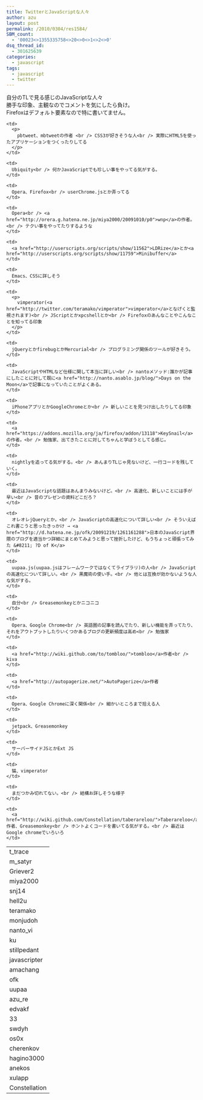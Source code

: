 ```yaml
---
title: TwitterとJavaScriptな人々
author: azu
layout: post
permalink: /2010/0304/res1584/
SBM_count:
  - '00023<>1355335758<>20<>0<>1<>2<>0'
dsq_thread_id:
  - 301625639
categories:
  - javascript
tags:
  - javascript
  - twitter
---
```

自分のTLで見る感じのJavaScriptな人々  
勝手な印象、主観なのでコメントを気にしたら負け。  
Firefoxはデフォルト要素なので特に書いてません。

<table style="width: 483px; height: 1867px;" border="0">
  <tr>
    <td>
      <a href="http://twitter.com/t_trace"><img src="http://img.tweetimag.es/i/t_trace_n" alt="" /></a>t_trace
    </td>
    
    <td>
      <p>
        pbtweet、mbtweetの作者 <br /> CSS3が好きそうな人<br /> 実際にHTML5を使ったアプリケーションをつくったりしてる
      </p>
    </td>
  </tr>
  
  <tr>
    <td>
      <a href="http://twitter.com/m_satyr"><img src="http://img.tweetimag.es/i/m_satyr_n" alt="" /></a>m_satyr
    </td>
    
    <td>
      Ubiquity<br /> 何かJavaScriptでも珍しい事をやってる気がする。
    </td>
  </tr>
  
  <tr>
    <td>
      <a href="http://twitter.com/Griever2"><img src="http://img.tweetimag.es/i/Griever2_n" alt="" /></a>Griever2
    </td>
    
    <td>
      Opera、Firefox<br /> userChrome.jsとか弄ってる
    </td>
  </tr>
  
  <tr>
    <td>
      <a href="http://twitter.com/miya2000"><img src="http://img.tweetimag.es/i/miya2000_n" alt="" /></a>miya2000
    </td>
    
    <td>
      Opera<br /> <a href="http://orera.g.hatena.ne.jp/miya2000/20091010/p0">wnp</a>の作者。<br /> テクい事をやってたりするような
    </td>
  </tr>
  
  <tr>
    <td>
      <a href="http://twitter.com/snj14"><img src="http://img.tweetimag.es/i/snj14_n" alt="" /></a>snj14
    </td>
    
    <td>
      <a href="http://userscripts.org/scripts/show/11562">LDRize</a>とか<a href="http://userscripts.org/scripts/show/11759">Minibuffer</a>
    </td>
  </tr>
  
  <tr>
    <td>
      <a href="http://twitter.com/hell2u"><img src="http://img.tweetimag.es/i/hell2u_n" alt="" /></a>hell2u
    </td>
    
    <td>
      Emacs、CSSに詳しそう
    </td>
  </tr>
  
  <tr>
    <td>
      <a href="http://twitter.com/teramako"><img src="http://img.tweetimag.es/i/teramako_n" alt="" /></a>teramako
    </td>
    
    <td>
      <p>
        vimperator(<a href="http://twitter.com/teramako/vimperator">vimperator</a>となげくと監視されます)<br /> JScriptとかxpcshellとか<br /> Firefoxのあんなことやこんなことを知ってる印象
      </p>
    </td>
  </tr>
  
  <tr>
    <td>
      <a href="http://twitter.com/monjudoh"><img src="http://img.tweetimag.es/i/monjudoh_n" alt="" /></a>monjudoh
    </td>
    
    <td>
      jQueryとかfirebugとかMercurial<br /> プログラミング関係のツールが好きそう。
    </td>
  </tr>
  
  <tr>
    <td>
      <a href="http://twitter.com/nanto_vi"><img src="http://img.tweetimag.es/i/nanto_vi_n" alt="" /></a>nanto_vi
    </td>
    
    <td>
      JavaScriptやHTMLなど仕様に関して本当に詳しい<br /> nantoメソッド:誰かが記事にしたことに対して既に<a href="http://nanto.asablo.jp/blog/">Days on the Moon</a>で記事になっていたことがよくある。
    </td>
  </tr>
  
  <tr>
    <td>
      <a href="http://twitter.com/ku"><img src="http://img.tweetimag.es/i/ku_n" alt="" /></a>ku
    </td>
    
    <td>
      iPhoneアプリとかGoogleChromeとか<br /> 新しいことを見つけ出したりしてる印象
    </td>
  </tr>
  
  <tr>
    <td>
      <a href="http://twitter.com/stillpedant"><img src="http://img.tweetimag.es/i/stillpedant_n" alt="" /></a>stillpedant
    </td>
    
    <td>
      <a href="https://addons.mozilla.org/ja/firefox/addon/13118">KeySnail</a>の作者。<br /> 勉強家、出てきたことに対してちゃんと学ぼうとしてる感じ。
    </td>
  </tr>
  
  <tr>
    <td>
      <a href="http://twitter.com/javascripter"><img src="http://img.tweetimag.es/i/javascripter_n" alt="" /></a>javascripter
    </td>
    
    <td>
      nightlyを追ってる気がする。<br /> あんまりTLじゃ見ないけど、一行コードを残していく。
    </td>
  </tr>
  
  <tr>
    <td>
      <a href="http://twitter.com/amachang"><img src="http://img.tweetimag.es/i/amachang_n" alt="" /></a>amachang
    </td>
    
    <td>
      最近はJavaScriptな話題はあんまりみないけど。<br /> 高速化、新しいことには手が早い<br /> 昔のプレゼンの資料どこだろ？
    </td>
  </tr>
  
  <tr>
    <td>
      <a href="http://twitter.com/ofk"><img src="http://img.tweetimag.es/i/ofk_n" alt="" /></a>ofk
    </td>
    
    <td>
      オレオレjQueryとか。<br /> JavaScriptの高速化について詳しい<br /> そういえばこれ書こうと思ったきっかけ → <a href="http://d.hatena.ne.jp/ofk/20091219/1261161288">日本のJavaScript界隈のブログを適当かつ詳細にまとめてみようと思って挫折したけど、もうちょっと頑張ってみた &#8211; ?D of K</a>
    </td>
  </tr>
  
  <tr>
    <td>
      <a href="http://twitter.com/uupaa"><img src="http://img.tweetimag.es/i/uupaa_n" alt="" /></a>uupaa
    </td>
    
    <td>
      uupaa.js(uupaa.jsはフレームワークではなくてライブラリ)の人<br /> JavaScriptの高速化について詳しい。<br /> 黒魔術の使い手。<br /> 他とは互換が効かないような人な気がする。
    </td>
  </tr>
  
  <tr>
    <td>
      <a href="http://twitter.com/azu_re"><img src="http://img.tweetimag.es/i/azu_re_n" alt="" /></a>azu_re
    </td>
    
    <td>
      自分<br /> Greasemonkeyとかニコニコ
    </td>
  </tr>
  
  <tr>
    <td>
      <a href="http://twitter.com/edvakf"><img src="http://img.tweetimag.es/i/edvakf_n" alt="" /></a>edvakf
    </td>
    
    <td>
      Opera、Google Chrome<br /> 英語圏の記事を読んでたり、新しい機能を弄ってたり、それをアウトプットしたりいくつかあるブログの更新頻度は高め<br /> 勉強家
    </td>
  </tr>
  
  <tr>
    <td>
      <a href="http://twitter.com/33"><img src="http://img.tweetimag.es/i/33_n" alt="" /></a>33
    </td>
    
    <td>
      <a href="http://wiki.github.com/to/tombloo/">tombloo</a>作者<br /> kiva
    </td>
  </tr>
  
  <tr>
    <td>
      <a href="http://twitter.com/swdyh"><img src="http://img.tweetimag.es/i/swdyh_n" alt="" /></a>swdyh
    </td>
    
    <td>
      <a href="http://autopagerize.net/">AutoPagerize</a>作者
    </td>
  </tr>
  
  <tr>
    <td>
      <a href="http://twitter.com/os0x"><img src="http://img.tweetimag.es/i/os0x_n" alt="" /></a>os0x
    </td>
    
    <td>
      Opera、Google Chromeに深く関係<br /> 細かいところまで拾える人
    </td>
  </tr>
  
  <tr>
    <td>
      <a href="http://twitter.com/cherenkov"><img src="http://img.tweetimag.es/i/cherenkov_n" alt="" /></a>cherenkov
    </td>
    
    <td>
      jetpack、Greasemonkey
    </td>
  </tr>
  
  <tr>
    <td>
      <a href="http://twitter.com/hagino3000"><img src="http://img.tweetimag.es/i/hagino3000_n" alt="" /></a>hagino3000
    </td>
    
    <td>
      サーバーサイドJSとかExt JS
    </td>
  </tr>
  
  <tr>
    <td>
      <a href="http://twitter.com/anekos"><img src="http://img.tweetimag.es/i/anekos_n" alt="" /></a>anekos
    </td>
    
    <td>
      猫、vimperator
    </td>
  </tr>
  
  <tr>
    <td>
      <a href="http://twitter.com/xulapp"><img src="http://img.tweetimag.es/i/xulapp_n" alt="" /></a>xulapp
    </td>
    
    <td>
      まだつかみ切れてない。<br /> 結構お詳しそうな様子
    </td>
  </tr>
  
  <tr>
    <td>
      <a href="http://twitter.com/Constellation"><img src="http://img.tweetimag.es/i/Constellation_n" alt="" /></a>Constellation
    </td>
    
    <td>
      <a href="http://wiki.github.com/Constellation/taberareloo/">Taberareloo</a>作者、Greasemonkey<br /> ホントよくコードを書いてる気がする。<br /> 最近はGoogle chromeでいろいろ
    </td>
  </tr>
</table>

**azu (azu_re) on Twitter**
:   [http://twitter.com/azu_re][1]

 [1]: http://twitter.com/azu_re "azu (azu_re) on Twitter"